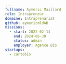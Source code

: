 ```yaml
---
fullname: Aymeric Maillard
role: Intrapreneur
domaine: Intraprenariat
github: aymericmldAB
missions:
  - start: 2022-02-14
    end: 2024-06-30
    status: admin
    employer: Agence Bio
startups:
  - cartobio
---
```


